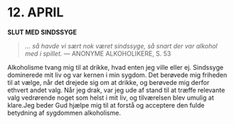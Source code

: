 # 12. APRIL

**SLUT MED SINDSSYGE**

> *… så havde vi sært nok været sindssyge, så snart der var alkohol med i spillet.*
> — ANONYME ALKOHOLIKERE, S. 53

Alkoholisme tvang mig til at drikke, hvad enten jeg ville eller ej. Sindssyge dominerede mit liv og var kernen i min sygdom. Det berøvede mig friheden til at vælge, når det drejede sig om at drikke, og berøvede mig derfor ethvert andet valg. Når jeg drak, var jeg ude af stand til at træffe relevante valg vedrørende noget som helst i mit liv, og tilværelsen blev umulig at klare.Jeg beder Gud hjælpe mig til at forstå og acceptere den fulde betydning af sygdommen alkoholisme.

